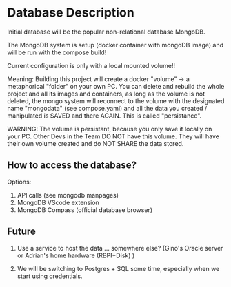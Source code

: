 # Database Description

Initial database will be the popular non-relational database MongoDB.

The MongoDB system is setup (docker container with mongoDB image) and will be run with the compose build!

Current configuration is only with a local mounted volume!!

Meaning: 
Building this project will create a docker "volume" -> a metaphorical "folder" on your own PC.
You can delete and rebuild the whole project and all its images and containers, as long as the volume is not deleted, the mongo system will reconnect to the volume with the designated name "mongodata" (see compose.yaml) and all the data you created / manipulated is SAVED and there AGAIN.
This is called "persistance".

WARNING: The volume is persistant, because you only save it locally on your PC. 
Other Devs in the Team DO NOT have this volume. They will have their own volume created and do NOT SHARE the data stored.



## How to access the database?

Options:
1. API calls (see mongodb manpages)
2. MongoDB VScode extension
3. MongoDB Compass (official database browser)


## Future

1. Use a service to host the data ... somewhere else? (Gino's Oracle server or Adrian's home hardware (RBPI+Disk) )

2. We will be switching to Postgres + SQL some time, especially when we start using credentials.
